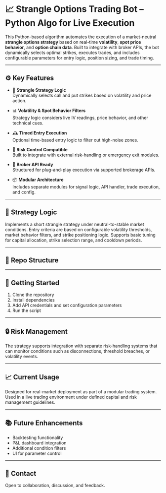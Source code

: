 # 📈 Strangle Options Trading Bot – Python Algo for Live Execution

This Python-based algorithm automates the execution of a market-neutral **strangle options strategy** based on real-time **volatility**, **spot price behavior**, and **option chain data**. Built to integrate with broker APIs, the bot dynamically selects optimal strikes, executes trades, and includes configurable parameters for entry logic, position sizing, and trade timing.

---

## ⚙️ Key Features

- 🔁 **Strangle Strategy Logic**  
  Dynamically selects call and put strikes based on volatility and price action.

- 📊 **Volatility & Spot Behavior Filters**  
  Strategy logic considers live IV readings, price behavior, and other technical cues.

- 🕰️ **Timed Entry Execution**  
  Optional time-based entry logic to filter out high-noise zones.

- 🔐 **Risk Control Compatible**  
  Built to integrate with external risk-handling or emergency exit modules.

- 🔗 **Broker API Ready**  
  Structured for plug-and-play execution via supported brokerage APIs.

- 📦 **Modular Architecture**  
  Includes separate modules for signal logic, API handler, trade execution, and config.

---

## 🧠 Strategy Logic

Implements a short strangle strategy under neutral-to-stable market conditions. Entry criteria are based on configurable volatility thresholds, market behavior filters, and strike positioning logic. Supports basic tuning for capital allocation, strike selection range, and cooldown periods.

---

## 📁 Repo Structure


---

## 🚀 Getting Started

1. Clone the repository  
2. Install dependencies  
3. Add API credentials and set configuration parameters  
4. Run the script

---

## 🔒 Risk Management

The strategy supports integration with separate risk-handling systems that can monitor conditions such as disconnections, threshold breaches, or volatility events. 

---

## 📈 Current Usage

Designed for real-market deployment as part of a modular trading system. Used in a live trading environment under defined capital and risk management guidelines.

---

## 📚 Future Enhancements

- Backtesting functionality  
- P&L dashboard integration  
- Additional condition filters  
- UI for parameter control

---

## 📩 Contact

Open to collaboration, discussion, and feedback.